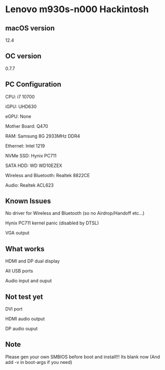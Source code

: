 # Lenovo m930s-n000 Hackintosh

## macOS version
12.4

## OC version
0.7.7

## PC Configuration
CPU: i7 10700

iGPU: UHD630

eGPU: None

Mother Board: Q470

RAM: Samsung 8G 2933MHz DDR4

Ethernet: Intel 1219

NVMe SSD: Hynix PC711

SATA HDD: WD WD10EZEX

Wireless and Bluetooth: Realtek 8822CE

Audio: Realtek ACL623

## Known Issues
No driver for Wireless and Bluetooth (so no Airdrop/Handoff etc...)

Hynix PC711 kernel panic (disabled by DTSL)

VGA output

## What works
HDMI and DP dual display

All USB ports

Audio input and ouput

## Not test yet
DVI port

HDMI audio output

DP audio ouput

## Note
Please gen your own SMBIOS before boot and install!!! Its blank now (And add -v in boot-args if you need)

